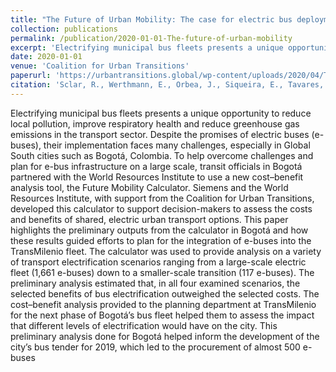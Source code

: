 ```yaml
---
title: "The Future of Urban Mobility: The case for electric bus deployment in Bogotá, Colombia."
collection: publications
permalink: /publication/2020-01-01-The-future-of-urban-mobility
excerpt: 'Electrifying municipal bus fleets presents a unique opportunity to reduce local pollution, improve respiratory health and reduce greenhouse gas emissions in the transport sector. Despite the promises of electric buses (e-buses), their implementation faces many challenges, especially in Global South cities such as Bogotá, Colombia.'
date: 2020-01-01
venue: 'Coalition for Urban Transitions'
paperurl: 'https://urbantransitions.global/wp-content/uploads/2020/04/The_Future_of_Urban_Mobility_web_FINAL.pdf'
citation: 'Sclar, R., Werthmann, E., Orbea, J., Siqueira, E., Tavares, V., Pinheiro, B., Albuquerque, C. and Castellanos, S. 2020. &quot;The Future of Urban Mobility: The case for electric bus deployment in Bogotá, Colombia.&quot; <i>Coalition for Urban Transitions 1</i>. London and Washington, DC.'
---
```

Electrifying municipal bus fleets presents a unique opportunity to reduce local pollution, improve respiratory health and reduce greenhouse gas emissions in the transport sector. Despite the promises of electric buses (e-buses), their implementation faces many challenges, especially in Global South cities such as Bogotá, Colombia. To help overcome challenges and plan for e-bus infrastructure on a large scale, transit officials in Bogotá partnered with the World Resources Institute to use a new cost–benefit analysis tool, the Future Mobility Calculator. Siemens and the World Resources Institute, with support from the Coalition for Urban Transitions, developed this calculator to support decision-makers to assess the costs and benefits of shared, electric urban transport options. This paper highlights the preliminary outputs from the calculator in Bogotá and how these results guided efforts to plan for the integration of e-buses into the TransMilenio fleet. The calculator was used to provide analysis on a variety of transport electrification scenarios ranging from a large-scale electric fleet (1,661 e-buses) down to a smaller-scale transition (117 e-buses). The preliminary analysis estimated that, in all four examined scenarios, the selected benefits of bus electrification outweighed the selected costs. The cost–benefit analysis provided to the planning department at TransMilenio for the next phase of Bogotá’s bus fleet helped them to assess the impact that different levels of electrification would have on the city. This preliminary analysis done for Bogotá helped inform the development of the city’s bus tender for 2019, which led to the procurement of almost 500 e-buses


